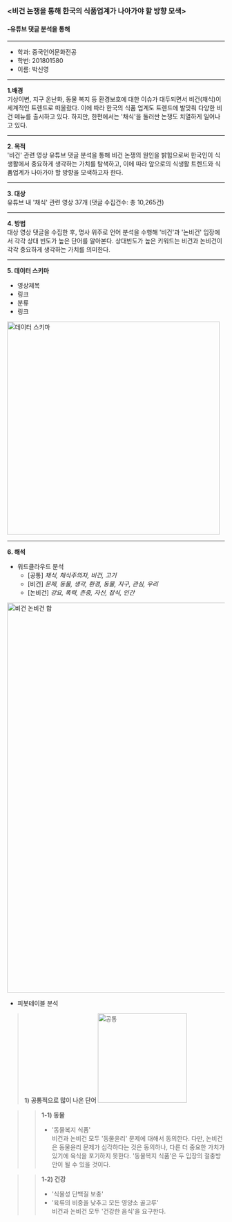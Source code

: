 ### <비건 논쟁을 통해 한국의 식품업계가 나아가야 할 방향 모색>
#### -유튜브 댓글 분석을 통해
---
+ 학과: 중국언어문화전공
+ 학번: 201801580
+ 이름: 박신영
---
**1.배경**  
기상이변, 지구 온난화, 동물 복지 등 환경보호에 대한 이슈가 대두되면서 비건(채식)이 세계적인 트렌드로 떠올랐다. 이에 따라 한국의 식품 업계도 트렌드에 발맞춰 다양한 비건 메뉴를 출시하고 있다. 하지만, 한편에서는 '채식'을 둘러싼 논쟁도 치열하게 일어나고 있다.
***
**2. 목적**  
'비건' 관련 영상 유튜브 댓글 분석을 통해 비건 논쟁의 원인을 밝힘으로써 한국인이 식생활에서 중요하게 생각하는 가치를 탐색하고, 이에 따라 앞으로의 식생활 트렌드와 식품업계가 나아가야 할 방향을 모색하고자 한다.
***
**3. 대상**  
유튜브 내 '채식' 관련 영상 37개 (댓글 수집건수: 총 10,265건)
***
**4. 방법**  
대상 영상 댓글을 수집한 후, 명사 위주로 언어 분석을 수행해 '비건'과 '논비건' 입장에서 각각 상대 빈도가 높은 단어를 알아본다. 상대빈도가 높은 키워드는 비건과 논비건이 각각 중요하게 생각하는 가치를 의미한다.
***
**5. 데이터 스키마**  
+ 영상제목  
+ 링크  
+ 분류  
+ 링크
<img width="492" alt="데이터 스키마" src="https://user-images.githubusercontent.com/74245916/102720413-8a733380-4337-11eb-9ba6-d02fd865d69e.png">  

***
**6. 해석**  
+ 워드클라우드 분석
  - [공통] _채식, 채식주의자, 비건, 고기_
  - [비건] _문제, 동물, 생각, 환경, 동물, 지구, 관심, 우리_
  - [논비건] _강요, 폭력, 존중, 자신, 잡식, 인간_  
<img width="900" alt="비건 논비건 합" src="https://user-images.githubusercontent.com/74245916/102720892-6f55f300-433a-11eb-8749-71823225242b.png">
   
+ 피봇테이블 분석  
>**1) 공통적으로 많이 나온 단어** 
> <img width="206" alt="공통" src="https://user-images.githubusercontent.com/74245916/102721255-0fad1700-433d-11eb-91e2-5a171c280785.png">
  
  >>**1-1) 동물**
>> + '동물복지 식품'  
>>비건과 논비건 모두 '동물윤리' 문제에 대해서 동의한다. 다만, 논비건은 동물윤리 문제가 심각하다는 것은 동의하나, 다른 더 중요한 가치가 있기에 육식을 포기하지 못한다. '동물복지 식품'은 두 입장의 절충방안이 될 수 있을 것이다.  
  
>>**1-2) 건강**  
>>+ '식물성 단백질 보충'  
>>+ '육류의 비중을 낮추고 모든 영양소 골고루'  
>>비건과 논비건 모두 '건강한 음식'을 요구한다.
